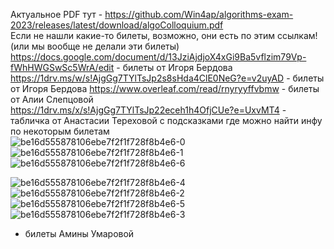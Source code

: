 Актуальное PDF тут - https://github.com/Win4ap/algorithms-exam-2023/releases/latest/download/algoColloquium.pdf  
Если не нашли какие-то билеты, возможно, они есть по этим ссылкам! (или мы вообще не делали эти билеты)  
https://docs.google.com/document/d/13JziAjdjoX4xGi9Ba5vflzim79Vp-fWhHWGSwSc5WrA/edit - билеты от Игоря Бердова  
https://1drv.ms/w/s!AjgGg7TYlTsJp2s8sHda4ClE0NeG?e=v2uyAD - билеты от Игоря Бердова
https://www.overleaf.com/read/rnyryyffvbmw - билеты от Алии Слепцовой  
https://1drv.ms/x/s!AjgGg7TYlTsJp22eceh1h4OfjCUe?e=UxvMT4 - табличка от Анастасии Тереховой с подсказками где можно найти инфу по некоторым билетам  
![be16d555878106ebe7f2f1f728f8b4e6-0](https://github.com/Win4ap/algorithms-exam-2023/assets/143121281/040bc6b0-551d-4d8f-b4f6-ee251a0edaf6)
![be16d555878106ebe7f2f1f728f8b4e6-1](https://github.com/Win4ap/algorithms-exam-2023/assets/143121281/11f74361-8d01-4e0d-b4a5-4fbd3cc6cb3c)
![be16d555878106ebe7f2f1f728f8b4e6-6](https://github.com/Win4ap/algorithms-exam-2023/assets/143121281/87391e1c-277e-4218-8306-3afad606e1ae)

![be16d555878106ebe7f2f1f728f8b4e6-4](https://github.com/Win4ap/algorithms-exam-2023/assets/143121281/77eb5be7-7663-441f-a2aa-d968a0f89097)
![be16d555878106ebe7f2f1f728f8b4e6-2](https://github.com/Win4ap/algorithms-exam-2023/assets/143121281/b7983943-9bb5-4f70-a2d8-5618bdf88322)
![be16d555878106ebe7f2f1f728f8b4e6-5](https://github.com/Win4ap/algorithms-exam-2023/assets/143121281/b826e059-1246-42c6-889f-eaeed80c6093)
![be16d555878106ebe7f2f1f728f8b4e6-3](https://github.com/Win4ap/algorithms-exam-2023/assets/143121281/99963d6f-44bd-4010-ac48-83285968964d)
- билеты Амины Умаровой
